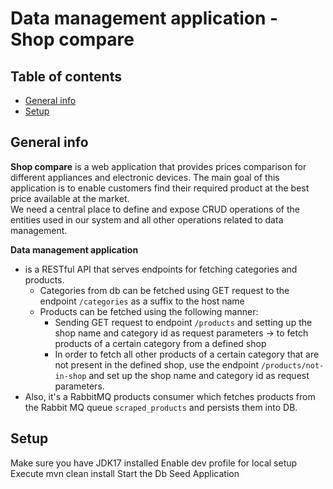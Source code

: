 # Data management application - Shop compare

Table of contents
---
- [General info](#general-info)
- [Setup](#setup)
  <br/>

General info
---
**Shop compare** is a web application that provides prices comparison for different appliances and electronic
devices. The main goal of this application is to enable customers find their required product at the best price available at the
market. <br/>
We need a central place to define and expose CRUD operations of the entities used in our system and all other operations
related to data management.

**Data management application** 
- is a RESTful API that serves endpoints for fetching categories and products.
  - Categories from db can be fetched using GET request to the endpoint `/categories` as a suffix to the host name
  - Products can be fetched using the following manner:
    - Sending GET request to endpoint `/products` and setting up the shop name and category id as request parameters -> to fetch products of a certain category from a defined shop
    - In order to fetch all other products of a certain category that are not present in the defined shop, use the endpoint `/products/not-in-shop`
    and set up the shop name and category id as request parameters.
- Also, it's a RabbitMQ products consumer which fetches products from the Rabbit MQ queue `scraped_products` and persists them into DB.

Setup 
---
Make sure you have JDK17 installed
Enable dev profile for local setup
Execute mvn clean install
Start the Db Seed Application